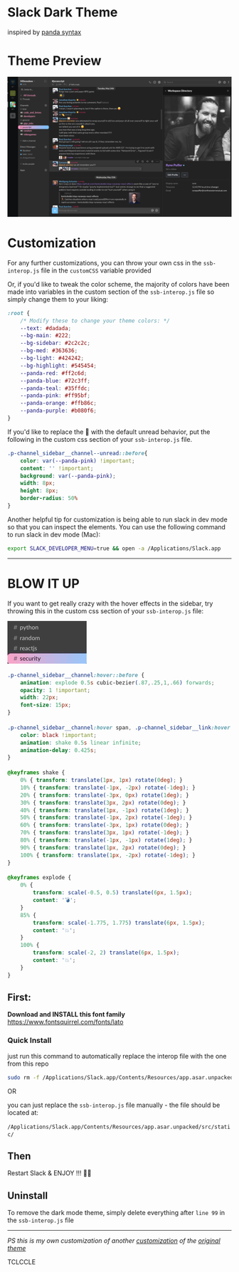 # Slack Dark Theme
inspired by [panda syntax](https://github.com/PandaTheme)

# Theme Preview
<img alt="screen-shot preview" src="preview.png">

# Customization

For any further customizations, you can throw your own css in the `ssb-interop.js` file in the `customCSS` variable provided

Or, if you'd like to tweak the color scheme, the majority of colors have been made into variables in the custom section of the `ssb-interop.js` file so simply change them to your liking:

```css
:root {
    /* Modify these to change your theme colors: */
    --text: #dadada;
    --bg-main: #222;
    --bg-sidebar: #2c2c2c;
    --bg-med: #363636;
    --bg-light: #424242;
    --bg-highlight: #545454;
    --panda-red: #ff2c6d;
    --panda-blue: #72c3ff;
    --panda-teal: #35ffdc;
    --panda-pink: #ff95bf;
    --panda-orange: #ffb86c;
    --panda-purple: #b080f6;
}
```


If you'd like to replace the 👀 with the default unread behavior, put the following in the custom css section of your `ssb-interop.js` file.

```css
.p-channel_sidebar__channel--unread::before{
    color: var(--panda-pink) !important;
    content: '' !important;
    background: var(--panda-pink);
    width: 8px;
    height: 8px;
    border-radius: 50%
}
```

Another helpful tip for customization is being able to run slack in dev mode so that you can inspect the elements. You can use the following command to run slack in dev mode (Mac):

```sh
export SLACK_DEVELOPER_MENU=true && open -a /Applications/Slack.app
```

<hr>

# BLOW IT UP
If you want to get really crazy with the hover effects in the sidebar, try throwing this in the custom css section of your `ssb-interop.js` file:

<img alt="screen-shot preview xplode" src="xplode-preview.gif">


```css
.p-channel_sidebar__channel:hover::before {
    animation: explode 0.5s cubic-bezier(.87,.25,1,.66) forwards;
    opacity: 1 !important;
    width: 22px;
    font-size: 15px;
}

.p-channel_sidebar__channel:hover span, .p-channel_sidebar__link:hover span {
    color: black !important;
    animation: shake 0.5s linear infinite;
    animation-delay: 0.425s;
}

@keyframes shake {
    0% { transform: translate(1px, 1px) rotate(0deg); }
    10% { transform: translate(-1px, -2px) rotate(-1deg); }
    20% { transform: translate(-3px, 0px) rotate(1deg); }
    30% { transform: translate(3px, 2px) rotate(0deg); }
    40% { transform: translate(1px, -1px) rotate(1deg); }
    50% { transform: translate(-1px, 2px) rotate(-1deg); }
    60% { transform: translate(-3px, 1px) rotate(0deg); }
    70% { transform: translate(3px, 1px) rotate(-1deg); }
    80% { transform: translate(-1px, -1px) rotate(1deg); }
    90% { transform: translate(1px, 2px) rotate(0deg); }
    100% { transform: translate(1px, -2px) rotate(-1deg); }
}

@keyframes explode {
    0% {
        transform: scale(-0.5, 0.5) translate(6px, 1.5px);
        content: '💣';
    }
    85% {
        transform: scale(-1.775, 1.775) translate(6px, 1.5px);
        content: '💥';
    }
    100% {
        transform: scale(-2, 2) translate(6px, 1.5px);
        content: '💥';
    }
}
```

## First:

**Download and INSTALL this font family**
https://www.fontsquirrel.com/fonts/lato


### Quick Install

just run this command to automatically replace the interop file with the one from this repo

```bash
sudo rm -f /Applications/Slack.app/Contents/Resources/app.asar.unpacked/src/static/ssb-interop.js && sudo curl -o /Applications/Slack.app/Contents/Resources/app.asar.unpacked/src/static/ssb-interop.js https://raw.githubusercontent.com/RPuffer/slack-dark-theme/master/ssb-interop.js
```
OR

you can just replace the `ssb-interop.js` file manually - the file should be located at:

`/Applications/Slack.app/Contents/Resources/app.asar.unpacked/src/static/`

## Then

Restart Slack & ENJOY !!! 🙌🏻

## Uninstall

To remove the dark mode theme, simply delete everything after `line 99` in the `ssb-interop.js` file

---

_PS this is my own customization of another [customization](https://github.com/caiceA/slack-black-theme) of the [original theme](https://github.com/widget-/slack-black-theme)_

TCLCCLE
